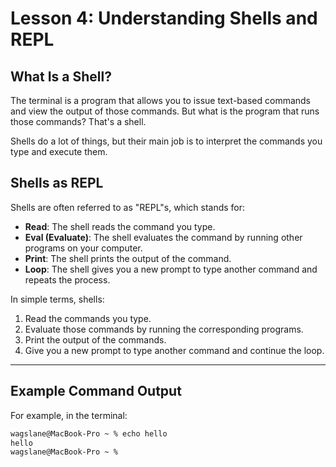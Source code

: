 # Lesson 4: Understanding Shells and REPL

## What Is a Shell?

The terminal is a program that allows you to issue text-based commands and view the output of those commands. But what is the program that runs those commands? That's a shell.

Shells do a lot of things, but their main job is to interpret the commands you type and execute them.

## Shells as REPL

Shells are often referred to as "REPL"s, which stands for:

- **Read**: The shell reads the command you type.
- **Eval (Evaluate)**: The shell evaluates the command by running other programs on your computer.
- **Print**: The shell prints the output of the command.
- **Loop**: The shell gives you a new prompt to type another command and repeats the process.

In simple terms, shells:

1. Read the commands you type.
2. Evaluate those commands by running the corresponding programs.
3. Print the output of the commands.
4. Give you a new prompt to type another command and continue the loop.

---

## Example Command Output

For example, in the terminal:

```bash
wagslane@MacBook-Pro ~ % echo hello
hello
wagslane@MacBook-Pro ~ %
```
